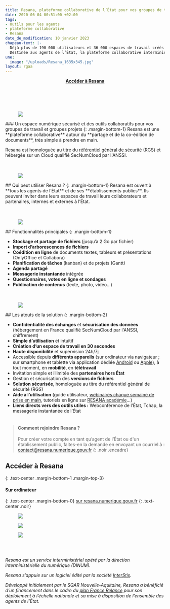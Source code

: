 ```yaml
---
title: Resana, plateforme collaborative de l’État pour vos groupes de travail
date: 2020-06-04 00:51:00 +02:00
tags:
- Outils pour les agents
- plateforme collaborative
- Resana
date_de_modification: 10 janvier 2023
chapeau-text: |-
  Déjà plus de 190 000 utilisateurs et 36 000 espaces de travail créés !
  Destinée aux agents de l’État, la plateforme collaborative interministérielle Resana leur offre un espace numérique complet pour faciliter le stockage, le partage et la coédition de documents, mais aussi le travail en équipe et en mode projet, y compris en mobilité grâce à une application dédiée.
une:
  image: "/uploads/Resana_1635x345.jpg"
layout: rgaa
---
```


<div align="center" style="margin-bottom: 40px"><a href="https://resana.numerique.gouv.fr/" class="button" alt="Accéder à Resana - Lien externe"><b>Accéder à Resana</b></a> </div>
<div class="conteneur-iframe seize-neuvieme"><div id="video-resana">
<div class="dailymotion_player" width="100%" height="100%" videoID="x85nqui" theme="light" rel="0" controls="1" showinfo="1" autoplay="0"></div>
</div></div>
<br>
<br>

<figure class='image-left' style='width: 8%;'>
<img src="/uploads/picto-ordi.png"/>
</figure>### Un espace numérique sécurisé et des outils collaboratifs pour vos groupes de travail et groupes projets
{: .margin-bottom-1}
Resana est une **plateforme collaborative** autour du **partage et de la co-édition de documents**, très simple à prendre en main.

Resana est homologuée au titre du [référentiel général de sécurité](https://www.numerique.gouv.fr/publications/referentiel-general-de-securite/) (RGS) et hébergée sur un Cloud qualifié SecNumCloud par l'ANSSI.
<br>
<br>
<br>

<figure class='image-left' style='width: 6%;'>
<img src="/uploads/group-bleu.png"/>
</figure>## Qui peut utiliser Resana ?
{: .margin-bottom-1}
Resana est ouvert à **tous les agents de l’État** et de ses **établissements publics**. Ils peuvent inviter dans leurs espaces de travail leurs collaborateurs et partenaires, internes et externes à l’État.
<br>
<br>
<br>

<figure class='image-left' style='width: 6%;'>
<img src="/uploads/picto-intervention.png"/>
</figure>## Fonctionnalités principales
{: .margin-bottom-1}

* **Stockage et partage de fichiers** (jusqu’à 2 Go par fichier)
* **Import d’arborescences de fichiers**
* **Coédition en ligne** de documents textes, tableurs et présentations (OnlyOffice et Collabora)
* **Planification de tâches** (kanban) et de projets (Gantt)
* **Agenda partagé**
* **Messagerie instantanée** intégrée
* **Questionnaires, votes en ligne et sondages**
* **Publication de contenus** (texte, photo, vidéo...)
  <br>
  <br>
  <br>

<figure class='image-left' style='width: 6%;'>
<img src="/uploads/Atout.png"/>
</figure>## Les atouts de la solution
{: .margin-bottom-2}

* **Confidentialité des échanges** et **sécurisation des données** (hébergement en France qualifié SecNumCloud par l'ANSSI, chiffrement)
* **Simple d’utilisation** et intuitif
* **Création d’un espace de travail en 30 secondes**
* **Haute disponibilité** et supervision 24h/7j 
* Accessible depuis **différents appareils** (sur ordinateur via navigateur ; sur smartphone et tablette via application dédiée [Android](https://play.google.com/store/apps/details?id=com.resana.mobile_android "Android - Lien externe") ou [Apple](https://apps.apple.com/fr/app/resana/id1622610811 "Apple - Lien externe")), à tout moment, en **mobilité**, en **télétravail**
* Invitation simple et illimitée des **partenaires hors État**
* Gestion et sécurisation des **versions de fichiers**
* **Solution sécurisée**, homologuée au titre du référentiel général de sécurité (RGS)
* **Aide à l’utilisation** (guide utilisateur, [webinaires chaque semaine de prise en main](https://webinaire-resana.interstis.fr/public/ "webinaires  de prise en main - Lien externe"), tutoriels en ligne sur [RESANA académie](https://resana-aide.zendesk.com/hc/fr/categories/4410094999570-L-acad%C3%A9mie-RESANA "RESANA académie - Lien externe")…)
* **Liens directs vers des outils utiles :** Webconférence de l’État, Tchap, la messagerie instantanée de l’État
  <br>
  <br>

> #### Comment rejoindre Resana ?
>
> Pour créer votre compte en tant qu’agent de l’État ou d'un établissement public, faites-en la demande en envoyant un courriel à : <a href="mailto:contact@resana.numerique.gouv.fr">contact@resana.numerique.gouv.fr</a>
{: .noir .encadre}

## Accéder à Resana
{: .text-center .margin-bottom-1 .margin-top-3}

#### Sur ordinateur
{: .text-center .margin-bottom-0}
[sur resana.numerique.gouv.fr](https://resana.numerique.gouv.fr/)
{: .text-center .noir}
<a href="https://resana.numerique.gouv.fr/" alt="Tchap version web"><figure class='image-center' style='width: 10%;'><img src="/uploads/monitor.png"></figure></a>
<a href="https://play.google.com/store/apps/details?id=com.resana.mobile_android" alt="Télécharger l'application sur Google play"><figure class='image-center' style='width: 30%;'><img src="/uploads/googleplay.png"></figure></a>
<a href="https://apps.apple.com/fr/app/resana/id1622610811" alt="Télécharger l'application sur l'Appstore"><figure class='image-center' style='width: 30%;'><img src="/uploads/appstore.png"></figure></a>
<br>
<br>

*Resana est un service interministériel opéré par la direction interministérielle du numérique (DINUM).*

*Resana s’appuie sur un logiciel édité par la société [InterStis](https://interstis.fr/).*

*Développé initialement par le SGAR Nouvelle-Aquitaine, Resana a bénéficié d’un financement dans le cadre du [plan France Relance](https://france-relance.transformation.gouv.fr/ "https://france-relance.transformation.gouv.fr/ - Lien externe") pour son déploiement à l’échelle nationale et sa mise à disposition de l’ensemble des agents de l’État.*
